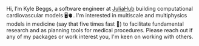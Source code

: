 Hi, I’m Kyle Beggs, a software engineer at [JuliaHub](https://juliahub.com/company/about-us) building computational cardiovascular models 🖥️🫀. I'm interested in multiscale and multiphysics models in medicine (say that five times fast 🤣) to facilitate fundamental research and as planning tools for medical procedures. Please reach out if any of my packages or work interest you, I'm keen on working with others.

<!---
kylebeggs/kylebeggs is a ✨ special ✨ repository because its `README.md` (this file) appears on your GitHub profile.
You can click the Preview link to take a look at your changes.
--->
